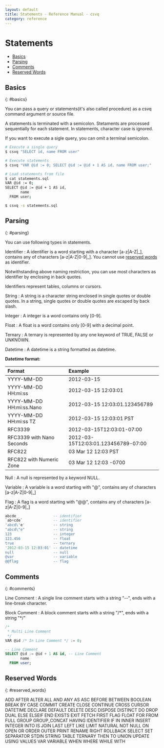 ```yaml
---
layout: default
title: Statements - Reference Manual - csvq
category: reference
---
```


# Statements

* [Basics](#basics)
* [Parsing](#parsing)
* [Comments](#comments)
* [Reserved Words](#reserved_words)

## Basics
{: #basics}

You can pass a query or statements(it's also called procedure) as a csvq command argument or source file.

A statements is terminated with a semicolon. 
Stetaments are processed sequentially for each statement.
In statements, character case is ignored.

If you want to execute a sigle query, you can omit a terminal semicolon.  

```bash
# Execute a single query
$ csvq "SELECT id, name FROM user"

# Execute statements
$ csvq "VAR @id := 0; SELECT @id := @id + 1 AS id, name FROM user;"

# Load statements from file
$ cat statements.sql
VAR @id := 0;
SELECT @id := @id + 1 AS id,
       name
  FROM user;

$ csvq -s statements.sql
```
## Parsing
{: #parsing}

You can use following types in statements.

Identifier
: A identifier is a word starting with a character \[a-z\|A-Z\|\_\], contains any of characters \[a-z\|A-Z\|0-9\|\_\].
  You cannot use [reserved words](#reserved_words) as identifier.

  Notwithstanding above naming restriction, you can use most characters as identifier by enclosing in back quotes.
  
  Identifiers represent tables, columns or cursors. 
  
String
: A string is a character string enclosed in single quotes or double quotes.
  In a string, single quotes or double quotes are escaped by back slash.

Integer
: A integer is a word contains only \[0-9\].

Float
: A float is a word contains only \[0-9\] with a decimal point.

Ternary
: A ternary is represented by any one keyword of TRUE, FALSE or UNKNOWN.

Datetime
: A datetime is a string formatted as datetime.

  **Datetime format:**
  
  | Format | Example |
  | :- | :- |
  | YYYY-MM-DD | 2012-03-15 |
  | YYYY-MM-DD HH:mi:ss | 2012-03-15 12:03:01 |
  | YYYY-MM-DD HH:mi:ss.Nano | 2012-03-15 12:03:01.123456789 |
  | YYYY-MM-DD HH:mi:ss TZ | 2012-03-15 12:03:01 PST |
  | RFC3339 | 2012-03-15T12:03:01-07:00 |
  | RFC3339 with Nano Seconds | 2012-03-15T12:03:01.123456789-07:00 |
  | RFC822 | 03 Mar 12 12:03 PST |
  | RFC822 with Numeric Zone | 03 Mar 12 12:03 -0700 |

Null
: A null is represented by a keyword NULL.

Variable
: A variable is a word starting with "@", contains any of characters \[a-z\|A-Z\|0-9\|\_\]

Flag
: A flag is a word starting with "@@", contains any of characters \[a-z\|A-Z\|0-9\|\_\]

```sql
abcde                 -- identifier
`ab+cde`              -- identifier
'abcd\'e'             -- string
"abcd\"e"             -- string
123                   -- integer
123.456               -- float
true                  -- ternary
'2012-03-15 12:03:01' -- datetime
null                  -- null
@var                  -- variable
@@flag                -- flag
```

## Comments
{: #comments}

Line Comment
: A single line comment starts with a string "--", ends with a line-break character. 

Block Comment
: A block comment starts with a string "/\*", ends with a string "\*/"


```sql
/*
 * Multi Line Comment
 */
VAR @id /* In Line Comment */ := 0;

-- Line Comment
SELECT @id := @id + 1 AS id, -- Line Comment
       name
  FROM user;
```

## Reserved Words
{: #reserved_words}

ADD AFTER ALTER ALL AND ANY AS ASC
BEFORE BETWEEN BOOLEAN BREAK BY
CASE COMMIT CREATE CLOSE CONTINUE CROSS CURSOR
DATETIME DECLARE DEFAULT DELETE DESC DISPOSE DISTINCT DO DROP DUAL
ELSE ELSEIF END EXISTS EXIT
FETCH FIRST FLAG FLOAT FOR FROM FULL
GROUP GROUP_CONCAT
HAVING
IDENTIFIER IF IN INNER INSERT INTEGER INTO IS
JOIN
LAST LEFT LIKE LIMIT
NATURAL NOT NULL
ON OPEN OR ORDER OUTER
PRINT
RENAME RIGHT ROLLBACK
SELECT SET SEPARATOR STDIN STRING
TABLE TERNARY THEN TO
UNION UPDATE USING
VALUES VAR VARIABLE
WHEN WHERE WHILE WITH

